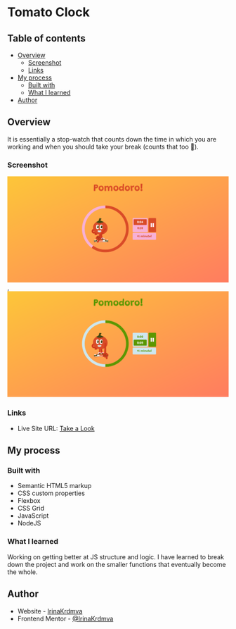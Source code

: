 # Tomato Clock

## Table of contents

- [Overview](#overview)
  - [Screenshot](#screenshot)
  - [Links](#links)
- [My process](#my-process)
  - [Built with](#built-with)
  - [What I learned](#what-i-learned)
- [Author](#author)

## Overview

It is essentially a stop-watch that counts down the time in which you are working and when you should take your break (counts that too 🤣).

### Screenshot

![Screenshot Work](./images/PomodoroWork.png), ![Screenshot Break](./images/PomodoroBreak.png)

### Links

- Live Site URL: [Take a Look](https://irinakrdmva.github.io/Tomato-Clock/)

## My process

### Built with

- Semantic HTML5 markup
- CSS custom properties
- Flexbox
- CSS Grid
- JavaScript
- NodeJS

### What I learned

Working on getting better at JS structure and logic. I have learned to break down the project and work on the smaller functions that eventually become the whole.

## Author

- Website - [IrinaKrdmva](https://irinakrdmva.pt)
- Frontend Mentor - [@IrinaKrdmva](https://www.frontendmentor.io/profile/IrinaKrdmva)
